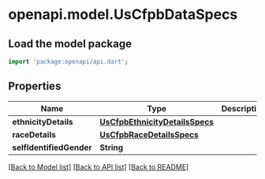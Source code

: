 # openapi.model.UsCfpbDataSpecs

## Load the model package
```dart
import 'package:openapi/api.dart';
```

## Properties
Name | Type | Description | Notes
------------ | ------------- | ------------- | -------------
**ethnicityDetails** | [**UsCfpbEthnicityDetailsSpecs**](UsCfpbEthnicityDetailsSpecs.md) |  | [optional] 
**raceDetails** | [**UsCfpbRaceDetailsSpecs**](UsCfpbRaceDetailsSpecs.md) |  | [optional] 
**selfIdentifiedGender** | **String** |  | [optional] 

[[Back to Model list]](../README.md#documentation-for-models) [[Back to API list]](../README.md#documentation-for-api-endpoints) [[Back to README]](../README.md)



